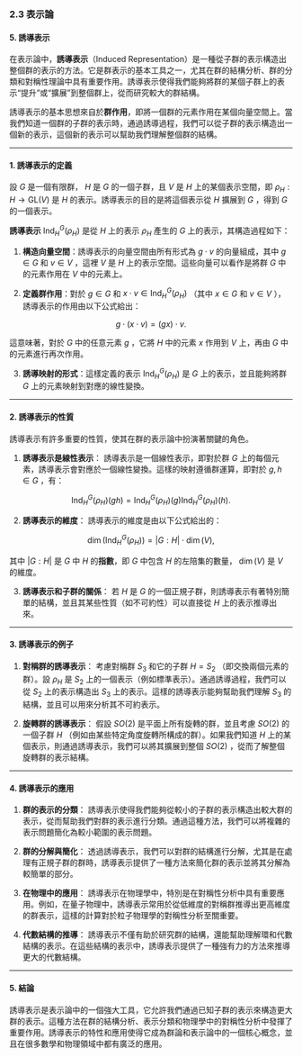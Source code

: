 ### 2.3 表示論
#### 5. 誘導表示

在表示論中，**誘導表示**（Induced Representation）是一種從子群的表示構造出整個群的表示的方法。它是群表示的基本工具之一，尤其在群的結構分析、群的分類和對稱性理論中具有重要作用。誘導表示使得我們能夠將群的某個子群上的表示“提升”或“擴展”到整個群上，從而研究較大的群結構。

誘導表示的基本思想來自於**群作用**，即將一個群的元素作用在某個向量空間上。當我們知道一個群的子群的表示時，通過誘導過程，我們可以從子群的表示構造出一個新的表示，這個新的表示可以幫助我們理解整個群的結構。

---

#### 1. 誘導表示的定義

設  $`G`$  是一個有限群， $`H`$  是  $`G`$  的一個子群，且  $`V`$  是  $`H`$  上的某個表示空間，即  $`\rho_H : H \to \text{GL}(V)`$  是  $`H`$  的表示。誘導表示的目的是將這個表示從  $`H`$  擴展到  $`G`$ ，得到  $`G`$  的一個表示。

**誘導表示**  $`\text{Ind}_H^G(\rho_H)`$  是從  $`H`$  上的表示  $`\rho_H`$  產生的  $`G`$  上的表示，其構造過程如下：

1. **構造向量空間**：誘導表示的向量空間由所有形式為  $`g \cdot v`$  的向量組成，其中  $`g \in G`$  和  $`v \in V`$ ，這裡  $`V`$  是  $`H`$  上的表示空間。這些向量可以看作是將群  $`G`$  中的元素作用在  $`V`$  中的元素上。

2. **定義群作用**：對於  $`g \in G`$  和  $`x \cdot v \in \text{Ind}_H^G(\rho_H)`$ （其中  $`x \in G`$  和  $`v \in V`$ ），誘導表示的作用由以下公式給出：
   
```math
g \cdot (x \cdot v) = (gx) \cdot v.
```

   這意味著，對於  $`G`$  中的任意元素  $`g`$ ，它將  $`H`$  中的元素  $`x`$  作用到  $`V`$  上，再由  $`G`$  中的元素進行再次作用。

3. **誘導映射的形式**：這樣定義的表示  $`\text{Ind}_H^G(\rho_H)`$  是  $`G`$  上的表示，並且能夠將群  $`G`$  上的元素映射到對應的線性變換。

---

#### 2. 誘導表示的性質

誘導表示有許多重要的性質，使其在群的表示論中扮演著關鍵的角色。

1. **誘導表示是線性表示**：
   誘導表示是一個線性表示，即對於群  $`G`$  上的每個元素，誘導表示會對應於一個線性變換。這樣的映射遵循群運算，即對於  $`g, h \in G`$ ，有：
   
```math
\text{Ind}_H^G(\rho_H)(gh) = \text{Ind}_H^G(\rho_H)(g) \text{Ind}_H^G(\rho_H)(h).
```


2. **誘導表示的維度**：
   誘導表示的維度是由以下公式給出的：
   
```math
\dim(\text{Ind}_H^G(\rho_H)) = |G:H| \cdot \dim(V),
```

   其中  $`|G:H|`$  是  $`G`$  中  $`H`$  的**指數**，即  $`G`$  中包含  $`H`$  的左陪集的數量， $`\dim(V)`$  是  $`V`$  的維度。

3. **誘導表示和子群的關係**：
   若  $`H`$  是  $`G`$  的一個正規子群，則誘導表示有著特別簡單的結構，並且其某些性質（如不可約性）可以直接從  $`H`$  上的表示推導出來。

---

#### 3. 誘導表示的例子

1. **對稱群的誘導表示**：
   考慮對稱群  $`S_3`$  和它的子群  $`H = S_2`$ （即交換兩個元素的群）。設  $`\rho_H`$  是  $`S_2`$  上的一個表示（例如標準表示）。通過誘導過程，我們可以從  $`S_2`$  上的表示構造出  $`S_3`$  上的表示。這樣的誘導表示能夠幫助我們理解  $`S_3`$  的結構，並且可以用來分析其不可約表示。

2. **旋轉群的誘導表示**：
   假設  $`SO(2)`$  是平面上所有旋轉的群，並且考慮  $`SO(2)`$  的一個子群  $`H`$ （例如由某些特定角度旋轉所構成的群）。如果我們知道  $`H`$  上的某個表示，則通過誘導表示，我們可以將其擴展到整個  $`SO(2)`$ ，從而了解整個旋轉群的表示結構。

---

#### 4. 誘導表示的應用

1. **群的表示的分類**：
   誘導表示使得我們能夠從較小的子群的表示構造出較大群的表示，從而幫助我們對群的表示進行分類。通過這種方法，我們可以將複雜的表示問題簡化為較小範圍的表示問題。

2. **群的分解與簡化**：
   透過誘導表示，我們可以對群的結構進行分解，尤其是在處理有正規子群的群時，誘導表示提供了一種方法來簡化群的表示並將其分解為較簡單的部分。

3. **在物理中的應用**：
   誘導表示在物理學中，特別是在對稱性分析中具有重要應用。例如，在量子物理中，誘導表示常用於從低維度的對稱群推導出更高維度的群表示，這樣的計算對於粒子物理學的對稱性分析至關重要。

4. **代數結構的推導**：
   誘導表示不僅有助於研究群的結構，還能幫助理解環和代數結構的表示。在這些結構的表示中，誘導表示提供了一種強有力的方法來推導更大的代數結構。

---

#### 5. 結論

誘導表示是表示論中的一個強大工具，它允許我們通過已知子群的表示來構造更大群的表示。這種方法在群的結構分析、表示分類和物理學中的對稱性分析中發揮了重要作用。誘導表示的特性和應用使得它成為群論和表示論中的一個核心概念，並且在很多數學和物理領域中都有廣泛的應用。